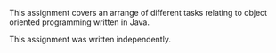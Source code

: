 This assignment covers an arrange of different tasks relating to object oriented programming written in Java.

This assignment was written independently.

